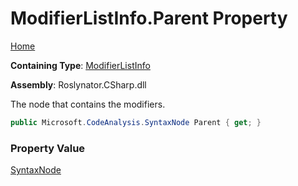 # ModifierListInfo\.Parent Property

[Home](../../../../../README.md)

**Containing Type**: [ModifierListInfo](../README.md)

**Assembly**: Roslynator\.CSharp\.dll

  
The node that contains the modifiers\.

```csharp
public Microsoft.CodeAnalysis.SyntaxNode Parent { get; }
```

### Property Value

[SyntaxNode](https://docs.microsoft.com/en-us/dotnet/api/microsoft.codeanalysis.syntaxnode)

